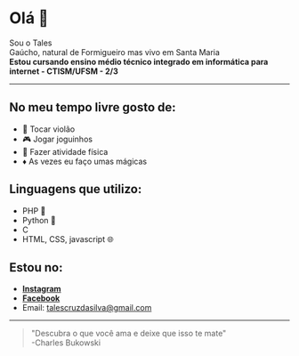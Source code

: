 # **Olá** 👋  
Sou o Tales <br>
Gaúcho, natural de Formigueiro mas vivo em Santa Maria <br> 
**Estou cursando ensino médio técnico integrado em informática para internet - CTISM/UFSM - 2/3**	
***
## **No meu tempo livre gosto de:**
* :guitar: Tocar violão
* :video_game: Jogar joguinhos
* :runner: Fazer atividade física
* :diamonds: As vezes eu faço umas mágicas
## **Linguagens que utilizo:**
* PHP :elephant: 
* Python :snake: 
* C
* HTML, CSS, javascript :globe_with_meridians:
## **Estou no:**
- [**Instagram**](https://www.instagram.com/tales_cruzs/?hl=pt-br)
- [**Facebook**](https://www.facebook.com/talescs/)
- Email: talescruzdasilva@gmail.com
***
> "Descubra o que você ama e deixe que isso te mate"  
-Charles Bukowski